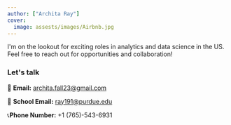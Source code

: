 ```yaml
---
author: ["Archita Ray"]
cover:
  image: assests/images/Airbnb.jpg
---
```

I'm on the lookout for exciting roles in analytics and data science in the US. 
Feel free to reach out for opportunities and collaboration!

### Let's talk

📧  **Email:** archita.fall23@gmail.com 

📧 **School Email:** ray191@purdue.edu 

📞**Phone Number:** +1 (765)-543-6931
